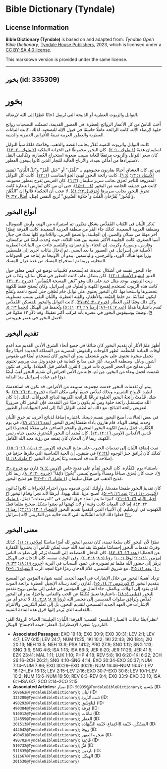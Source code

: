 # Bible Dictionary (Tyndale)

## License Information

**Bible Dictionary (Tyndale)** is based on and adapted from: _Tyndale Open Bible Dictionary_, [Tyndale House Publishers](https://tyndaleopenresources.com/), 2023, which is licensed under a [CC BY-SA 4.0 license](https://creativecommons.org/licenses/by-sa/4.0/legalcode.en).

This markdown version is provided under the same license.



--------------------------------

## بخور (id: 335309)

بخور
====

التوابل والزيوت العطرية أو الذبيحة التي تُرسِل دُخانًا عَطِرًا إلى الله لإرضائه.

أَحَبَ الناسُ من كل الأعمار الروائح العطرة. في العصور القديمة، تَضمنَّت التضحيات روائح حلوة لإرضاء الإله. كانت الرائحة عاملًا حاسمًا في قبول الإله للتضحية. لذلك، كانت النباتات العطرية والعطور الغريبة ثمينةً للأغراض الدنيوية والدينية.

كانت التوابل والزيوت الثمينة تُقدَّر بجانب الفضة والذهب. وقدَّمتْ مَلكةُ سبأ التوابل لسليمان هديةً ([١ ملوك ١٠: ٢](https://ref.ly/1Kgs10:2)). كان البخور محفوظًا في الخزانة الملكية ([٢ ملوك ٢٠: ١٣](https://ref.ly/2Kgs20:13)). كان سعر التوابل والزيوت مرتفعًا للغاية بسبب صعوبة استخراج العُصارة، وتكاليف النقل لاستيرادها من أماكن بعيدة، والأرباح العالية للتجار الذين كانوا يبيعون العطور.

مِن ثِم، كان العشاق أحيانًا يقارنون محبوبتهم بـ "للْمُرِّ،" أو "جَبَلِ الْمُرِّ" و"تَلِّ اللُّبَانِ" ([نشيد الأنشاد ١: ١٣](https://ref.ly/Song1:13)؛ [٤: ٦](https://ref.ly/Song4:6)). كانت رائحة البخور تُهيئ الجوَ المناسب ([١: ١٢](https://ref.ly/Song1:12)). كانت كل التوابل المعروفة للتاجر تُحرَق بجانب سرير سليمان ([٣: ٦](https://ref.ly/Song3:6)). كان العريس يَفرح بعطور محبوبته. كانت هي حديقته الخاصة من البخور ([٤: ١٠–١٤](https://ref.ly/Song4:10-Song4:14)). حتى أن من كان تُمارِس الدعارة كانت تَحرق البخور بجانب سريرها ([حزقيال ٢٣: ٤١](https://ref.ly/Ezek23:41)). لا عجب أن الحكماء قالوا إن "الدُّهْنَ وَالْبَخُورَ" يُفَرِّحَانِ الْقَلْبَ و"حَلَاوَةَ الصَّدِيقِ" تُريح النفس (مِثل، [أمثال ٢٧: ٩](https://ref.ly/Prov27:9)).

أنواع البخور
------------

يُذكر اللُبان في الكتاب المُقدَّس بشكلٍ متكرر. تم استيراده من الهند، وأرض الصومال، ومنطقة العربية السعيدة. كذلك جاء المُر من منطقة العربية السعيدة. كانت القرفة عِطرًا آخر مهمًا من سيلان والصين. إن الحِلبينة، والصمغ العربي، واللادانوم كلها نمتْ في جبال آسيا الصغرى. كانت الحِلبينة الأكثر شعبية بين هذه الثلاثة، حيث وُجدت أيضًا في تركستان، وفارس، وسوريا، وكريت. إن الحناء، والزعفران، والبلسم جاءت من النباتات العطرية الأصلية في إسرائيل. في العصور ما بعد السبي، تم إدخال نباتات أخرى إلى فلسطين وزراعتها هناك: الورد، والنرجس، والياسمين. يبدو أن الأونيخا تم إنتاجه من الحيوانات المحلية، وربما تم استخراج المِسك من غدة غزال المِسك.

جاء البخور نفسه في أشكال عديدة. قد يُستخدم كحُبيبات توضع في كيس معلق حول العنق ([نشيد الأنشاد ١: ١٣](https://ref.ly/Song1:13)). لكن بشكل عام، كانت العطور في شكل سائل، وتُذاب في زيت الزيتون. يوجد مثال جيد على ذلك وهو "دُهن المسحة المُقدَّس" ([خروج ٣٠: ٣١](https://ref.ly/Exod30:31)). كانت هذه الزيوت تُستخدم لِمَسح الكهنة والملوك في إسرائيل. وكان يُسمَح فقط للكهنة بتحضيرها واستخدامها. كان البخور يحتوي على توابل خام تُطحَن حتى تُصبح ناعمة ويُمَلَّح ليكون مُقدَّسًا. تم خلط المَيْعة، والأظفار، والقِنة العطرة، واللُبان النقي بنسب متساوية، وكل ذلك وفقًا لِفَن العَطَّار ([خروج ٣٠: ٣٤–٣٧](https://ref.ly/Exod30:34-Exod30:37)). كانت التوابل والبخور للمَسكن المُقدَّس تُقدم باعتبارها هدايا ([عدد ٧: ١٤–٨٦](https://ref.ly/Num7:14-Num7:86)؛ [إرميا ١٧: ٢٦](https://ref.ly/Jer17:26)؛ [٤١: ٥](https://ref.ly/Jer41:5)) وتُحفظ في الهيكل ([نحميا ١٣: ٥، ٩](https://ref.ly/Neh13:5,Neh13:9)). وَصَفَ يوسيفوس البخور في عصره بأنه مُركب أكثر تعقيدًا. وقد ذَكَرَ ١٣ مكونًا في أفضل البخور في عصر هيرودس.

تقديم البخور
------------

أظهرَ علمُ الأثار أن تقديم البخور كان شائعًا في جميع أنحاء الشرق الأدنى القديم منذ أقدم أوقات العبادة المُنظَّمة. تُظهر اللوحات والنقوش المصرية من المملكة الجديدة أحيانًا رجلًا يَحمل مبخرة تحتوي على بخور مُشتعل. يبدو أن البخور كان يُستخدم أيضًا في طقوس أشور، وبابل، ومنطقة العربية. عُثِرَ على مذابح كنعانية في مَجِدو وتل بيت مِرسِم تحتوي على مذابح من الحجر الجيري ذات قرون (القرن العاشر قبل الميلاد)، والتي قد تكون صُممت لحمل وعاء من البخور. مِن ثَم، فإنه من الآمن افتراض أن تقديم البخور لَعِبَ أيضًا دورًا في عبادة إسرائيل منذ البداية.

يبدو أن تَقدمات البخور خدمت مجموعة متنوعة من الأغراض. قد تكون قد استُخدمتْ لطرد الأرواح الشريرة وبذلك تُقدِّس جميعَ أواني مكان العبادة ([خروج ٣٠: ٢٦–٢٩](https://ref.ly/Exod30:26-Exod30:29)). بلا شك، قَدَّمتْ رائحةُ البخور الحلوة ترياقًا للرائحة الكريهة لذبائح الحيوانات. لذلك، إذا كان الله سيَستقبل رائحة حلوة ومِن ثَم يكون راضيًا عن التقدمة، فإن البخور كان ضروريًا لتعويض رائحة الذبائح. مع ذلك، لم تُضَف التوابل أبدًا إلى لحم الحيوانات أو الطيور.

في بعض الحالات، أصبحَ البخور نفسه ذبيحةً. باعتباره إضافةً لذبائح أخرى، تم حَرق اللُبان وحده. لِوقف الوباء، قام هارون بأداء طقسًا لِحرق البخور ([عدد ١٦: ٤٦، ٤٧](https://ref.ly/Num16:46-Num16:47)). في يوم الكفَّارة، حَمَلَ رئيسُ الكهنة البخور المحترق والفحم الساخن على مِقلاة (مَجمرة) إلى قُدس الأقداس ([لاويين ١٦: ١٢، ١٣](https://ref.ly/Lev16:12-Lev16:13)). كان يُعتقد أن البخور المُحترِق يَحمي حياة رئيس الكهنة، ربما لأن الدخان كان يَمنعه من رؤية مجد الله الكامل.

تمت إضافة اللُبان إلى تقدمات الحبوب على مَذبح المحرقة ([لاويين ٢: ١، ١٥، ١٦](https://ref.ly/Lev2:1,Lev2:15-Lev2:16)؛ [٦: ١٥](https://ref.ly/Lev6:15)). كذلك كان يُرافق خبزَ الوجوه ([٢٤: ٧](https://ref.ly/Lev24:7)) في طبقين. إن الحية النُحاسية التي دمَّرها حزقيا في إصلاحه كانت قد أصبحت وثنًا يُحرق له البخور ([٢ ملوك ١٨: ٤](https://ref.ly/2Kgs18:4)).

باستثناء يوم الكفَّارة، كان البخور يُقدَّم على مَذبح خاص ([لاويين ٤: ٧](https://ref.ly/Lev4:7)؛ قارن مع [خروج ٣٠: ٩](https://ref.ly/Exod30:9))، حيث كان يُحرَق صباحًا ومساءً وأصبح يُسمى "بَخُورًا دَائِمًا" ([خروج ٣٠: ٧، ٨](https://ref.ly/Exod30:7-Exod30:8)). ربما كان مَذبح الذهب في هيكل سليمان ([١ ملوك ٦: ٢٠–٢٢](https://ref.ly/1Kgs6:20-1Kgs6:22)) هو مَذبح البخور.

كان تقديمُ البخور طقسًا مقدسًا، وأولئك الذين قدموه بدون احترام للإجراءات كانوا يُدانون ([لاويين ١٠: ١، ٢](https://ref.ly/Lev10:1-Lev10:2)؛ [عدد ١٦: ٦–٥٠](https://ref.ly/Num16:6-Num16:50)). أصبح عزيا، مَلك يهوذا، أبرصًا لأنه تجرأ وقدَّمَ البخور ([٢ أخبار الأيام ٢٦: ١٦–٢١](https://ref.ly/2Chr26:16-2Chr26:21)). كثيرًا ما يتم انتقاد حرق البخور في "المرتفعات" (مِثل، [١ ملوك ٢٢: ٤٣](https://ref.ly/1Kgs22:43))، إما لأن المعابد كانت وثنية أو لأن كهنتها لم يَعتنوا بشكل صحيح مثلما فعلَ الكهنوت في أورشليم. إن الأنبياء الذين انتقدوا تقديم البخور ([إشعياء ١: ١٣](https://ref.ly/Isa1:13)؛ [٦٦: ٣](https://ref.ly/Isa66:3)؛ [إرميا ٦: ٢٠](https://ref.ly/Jer6:20)) فعلوا ذلك لإدانة الشَّكلية التي كانت خالية من التكريس لإله إسرائيل.

معنى البخور
-----------

نظرًا لأن البخور كان سلعةً ثمينة، كان تقديم البخور لله أمرًا مناسبًا ([ملاخي ١: ١١](https://ref.ly/Mal1:11)). كذلك وفرتْ تقدمات البخور إحساسًا ملموسًا بقداسة الله حيث يُمكن للناس أن يختبروا الكفارة عن الخطايا ([عدد ١٦: ٤٦، ٤٧](https://ref.ly/Num16:46-Num16:47)). كان الدخان المتصاعد إلى السماء يَرمُز إلى صلوات الناس ([مزمور ١٤١: ٢](https://ref.ly/Ps141:2)؛ [لوقا ١: ١٠](https://ref.ly/Luke1:10)؛ [رؤيا ٥: ٨](https://ref.ly/Rev5:8)؛ [٨: ٣، ٤](https://ref.ly/Rev8:3-Rev8:4)). وفي الوقت نفسه، كان الدخان في الهيكل يَرمُز إلى حضور الله مثلما تم تصويره في عمود السحاب في البرية ([خروج ١٩: ١٨](https://ref.ly/Exod19:18)؛ [٣٣: ٩، ١٠](https://ref.ly/Exod33:9-Exod33:10)؛ [عدد ١١: ٢٥](https://ref.ly/Num11:25)). مع شروق الشمس، قدَّمَ الدخان رمزًا قويًا لمجد الرب ([إشعياء ٦: ١–٧](https://ref.ly/Isa6:1-Isa6:7)).

تزداد أهميةُ البخور من خلال الإشارات في العهد الجديد. تُشبه شهادة المؤمن عن المسيح بتقديم البخور ([٢ كورنثوس ٢: ١٤، ١٥](https://ref.ly/2Cor2:14-2Cor2:15)). تُقارَن رائحة رسالة الإنجيل العطرة برائحة الموت الذي يقود إلى الهلاك. وبالمثل، جاء المال من المؤمنين في فيلبي إلى بولس بروح تقدمةٍ للبخور ([فيلبي ٤: ١٨](https://ref.ly/Phil4:18))، باعتبارها تعبيرً مُكلِّفًا عن الحب والتفاني. وأخيرًا، يبدو أن البخور يُقدِّس ويُرافِق صلوات القديسين إلى مَحضر الله ([رؤيا ٥: ٨](https://ref.ly/Rev5:8)؛ [٨: ٣، ٤](https://ref.ly/Rev8:3-Rev8:4)). لا تدعو أي من الإشارات في العهد الجديد المسيحي لتقديم البخور، بل إلى تَعلُّم التكريس والالتزام بالقداسة الذي يَرمز إليها حَرق هذه المادة الثمينة.

*انظر أيضًا* نباتات (الصبار؛ البلسم؛ القصب؛ القرفة؛ اللُبان؛ الحِلبينة؛ الحناء؛ الزوفا؛ المُر؛ الناردين؛ شجرة الإصطرك)؛ العطر؛ خيمة الاجتماع؛ الهيكل.

* **Associated Passages:** EXO 19:18; EXO 30:9; EXO 30:31; LEV 2:1; LEV 4:7; LEV 6:15; LEV 24:7; NUM 11:25; 1KI 10:2; 1KI 22:43; 2KI 18:4; 2KI 20:13; NEH 13:5; NEH 13:9; PSA 141:2; PRO 27:9; SNG 1:12; SNG 1:13; SNG 3:6; SNG 4:6; ISA 1:13; ISA 66:3; JER 6:20; JER 17:26; JER 41:5; EZK 23:41; MAL 1:11; LUK 1:10; PHP 4:18; REV 5:8; 1KI 6:20–1KI 6:22; 2CH 26:16–2CH 26:21; SNG 4:10–SNG 4:14; EXO 30:34–EXO 30:37; NUM 7:14–NUM 7:86; EXO 30:26–EXO 30:29; NUM 16:46–NUM 16:47; LEV 16:12–LEV 16:13; LEV 2:15–LEV 2:16; EXO 30:7–EXO 30:8; LEV 10:1–LEV 10:2; NUM 16:6–NUM 16:50; REV 8:3–REV 8:4; EXO 33:9–EXO 33:10; ISA 6:1–ISA 6:7; 2CO 2:14–2CO 2:15
* **Associated Articles:** صبار (ID: `509356@TyndaleBibleDictionary`); بلسم (ID: `509662@TyndaleBibleDictionary`); لُّبَان (ID: `335280@TyndaleBibleDictionary`); قَصَبَ ٱلذَّرِيرَةِ (ID: `490293@TyndaleBibleDictionary`); قَناوَشَق (ID: `490384@TyndaleBibleDictionary`); قِرفة (ID: `510012@TyndaleBibleDictionary`); نباتات (ID: `124559@TyndaleBibleDictionary`); العطر (ID: `201513@TyndaleBibleDictionary`); المَسْكَن-خَيْمَة الِٱجْتِمَاع-خَيْمَة الشَّهَادَة (ID: `444042@TyndaleBibleDictionary`); زوفا (ID: `490451@TyndaleBibleDictionary`); شجرة العبهر (ID: `490702@TyndaleBibleDictionary`); فَاغِيَة (ID: `510732@TyndaleBibleDictionary`); مُرُّ (ID: `511635@TyndaleBibleDictionary`); ناردين (ID: `511667@TyndaleBibleDictionary`); الهيكل (ID: `201530@TyndaleBibleDictionary`)

